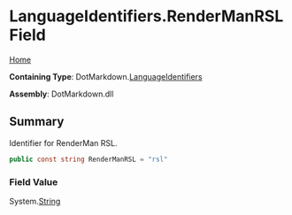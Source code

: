<a name="_top"></a>

# LanguageIdentifiers\.RenderManRSL Field

[Home](../../../README.md#_top)

**Containing Type**: DotMarkdown\.[LanguageIdentifiers](../README.md#_top)

**Assembly**: DotMarkdown\.dll

## Summary

Identifier for RenderMan RSL\.

```csharp
public const string RenderManRSL = "rsl"
```

### Field Value

System\.[String](https://docs.microsoft.com/en-us/dotnet/api/system.string)